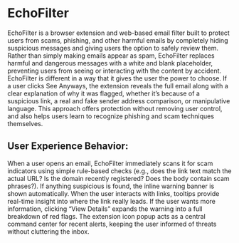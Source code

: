 # EchoFilter

EchoFilter is a browser extension and web-based email filter built to protect users from scams, phishing, and other harmful emails by completely hiding suspicious messages and giving users the option to safely review them. Rather than simply making emails appear as spam, EchoFilter replaces harmful and dangerous messages with a white and blank placeholder, preventing users from seeing or interacting with the content by accident. EchoFilter is different in a way that it gives the user the power to choose. If a user clicks See Anyways, the extension reveals the full email along with a clear explanation of why it was flagged, whether it’s because of a suspicious link, a real and fake sender address comparison, or manipulative language. This approach offers protection without removing user control, and also helps users learn to recognize phishing and scam techniques themselves.

## User Experience Behavior:
When a user opens an email, EchoFilter immediately scans it for scam indicators using simple rule-based checks (e.g., does the link text match the actual URL? Is the domain recently registered? Does the body contain scam phrases?). If anything suspicious is found, the inline warning banner is shown automatically.
When the user interacts with links, tooltips provide real-time insight into where the link really leads. If the user wants more information, clicking “View Details” expands the warning into a full breakdown of red flags.
The extension icon popup acts as a central command center for recent alerts, keeping the user informed of threats without cluttering the inbox.
